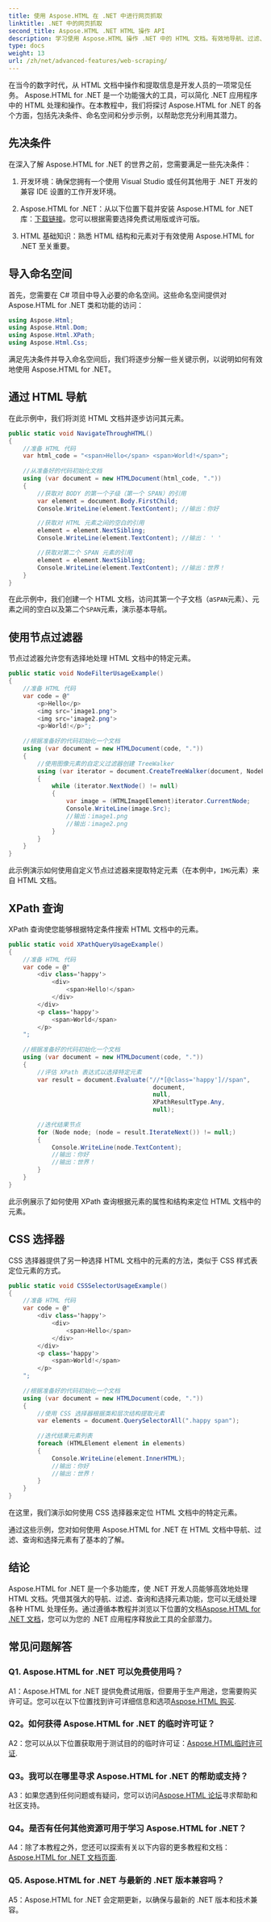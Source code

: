 ```yaml
---
title: 使用 Aspose.HTML 在 .NET 中进行网页抓取
linktitle: .NET 中的网页抓取
second_title: Aspose.HTML .NET HTML 操作 API
description: 学习使用 Aspose.HTML 操作 .NET 中的 HTML 文档。有效地导航、过滤、查询和选择元素以增强 Web 开发。
type: docs
weight: 13
url: /zh/net/advanced-features/web-scraping/
---
```


在当今的数字时代，从 HTML 文档中操作和提取信息是开发人员的一项常见任务。 Aspose.HTML for .NET 是一个功能强大的工具，可以简化 .NET 应用程序中的 HTML 处理和操作。在本教程中，我们将探讨 Aspose.HTML for .NET 的各个方面，包括先决条件、命名空间和分步示例，以帮助您充分利用其潜力。

## 先决条件

在深入了解 Aspose.HTML for .NET 的世界之前，您需要满足一些先决条件：

1. 开发环境：确保您拥有一个使用 Visual Studio 或任何其他用于 .NET 开发的兼容 IDE 设置的工作开发环境。

2.  Aspose.HTML for .NET：从以下位置下载并安装 Aspose.HTML for .NET 库：[下载链接](https://releases.aspose.com/html/net/)。您可以根据需要选择免费试用版或许可版。

3. HTML 基础知识：熟悉 HTML 结构和元素对于有效使用 Aspose.HTML for .NET 至关重要。

## 导入命名空间

首先，您需要在 C# 项目中导入必要的命名空间。这些命名空间提供对 Aspose.HTML for .NET 类和功能的访问：

```csharp
using Aspose.Html;
using Aspose.Html.Dom;
using Aspose.Html.XPath;
using Aspose.Html.Css;
```

满足先决条件并导入命名空间后，我们将逐步分解一些关键示例，以说明如何有效地使用 Aspose.HTML for .NET。

## 通过 HTML 导航

在此示例中，我们将浏览 HTML 文档并逐步访问其元素。

```csharp
public static void NavigateThroughHTML()
{
    //准备 HTML 代码
    var html_code = "<span>Hello</span> <span>World!</span>";
    
    //从准备好的代码初始化文档
    using (var document = new HTMLDocument(html_code, "."))
    {
        //获取对 BODY 的第一个子级（第一个 SPAN）的引用
        var element = document.Body.FirstChild;
        Console.WriteLine(element.TextContent); //输出：你好

        //获取对 HTML 元素之间的空白的引用
        element = element.NextSibling;
        Console.WriteLine(element.TextContent); //输出： ' '

        //获取对第二个 SPAN 元素的引用
        element = element.NextSibling;
        Console.WriteLine(element.TextContent); //输出：世界！
    }
}
```

在此示例中，我们创建一个 HTML 文档，访问其第一个子文档（a`SPAN`元素）、元素之间的空白以及第二个`SPAN`元素，演示基本导航。

## 使用节点过滤器

节点过滤器允许您有选择地处理 HTML 文档中的特定元素。

```csharp
public static void NodeFilterUsageExample()
{
    //准备 HTML 代码
    var code = @"
        <p>Hello</p>
        <img src='image1.png'>
        <img src='image2.png'>
        <p>World!</p>";
    
    //根据准备好的代码初始化一个文档
    using (var document = new HTMLDocument(code, "."))
    {
        //使用图像元素的自定义过滤器创建 TreeWalker
        using (var iterator = document.CreateTreeWalker(document, NodeFilter.SHOW_ALL, new OnlyImageFilter()))
        {
            while (iterator.NextNode() != null)
            {
                var image = (HTMLImageElement)iterator.CurrentNode;
                Console.WriteLine(image.Src);
                //输出：image1.png
                //输出：image2.png
            }
        }
    }
}
```

此示例演示如何使用自定义节点过滤器来提取特定元素（在本例中，`IMG`元素）来自 HTML 文档。

## XPath 查询

XPath 查询使您能够根据特定条件搜索 HTML 文档中的元素。

```csharp
public static void XPathQueryUsageExample()
{
    //准备 HTML 代码
    var code = @"
        <div class='happy'>
            <div>
                <span>Hello!</span>
            </div>
        </div>
        <p class='happy'>
            <span>World</span>
        </p>
    ";
    
    //根据准备好的代码初始化一个文档
    using (var document = new HTMLDocument(code, "."))
    {
        //评估 XPath 表达式以选择特定元素
        var result = document.Evaluate("//*[@class='happy']//span",
                                        document,
                                        null,
                                        XPathResultType.Any,
                                        null);
        
        //迭代结果节点
        for (Node node; (node = result.IterateNext()) != null;)
        {
            Console.WriteLine(node.TextContent);
            //输出：你好
            //输出：世界！
        }
    }
}
```

此示例展示了如何使用 XPath 查询根据元素的属性和结构来定位 HTML 文档中的元素。

## CSS 选择器

CSS 选择器提供了另一种选择 HTML 文档中的元素的方法，类似于 CSS 样式表定位元素的方式。

```csharp
public static void CSSSelectorUsageExample()
{
    //准备 HTML 代码
    var code = @"
        <div class='happy'>
            <div>
                <span>Hello</span>
            </div>
        </div>
        <p class='happy'>
            <span>World!</span>
        </p>
    ";
    
    //根据准备好的代码初始化一个文档
    using (var document = new HTMLDocument(code, "."))
    {
        //使用 CSS 选择器根据类和层次结构提取元素
        var elements = document.QuerySelectorAll(".happy span");
        
        //迭代结果元素列表
        foreach (HTMLElement element in elements)
        {
            Console.WriteLine(element.InnerHTML);
            //输出：你好
            //输出：世界！
        }
    }
}
```

在这里，我们演示如何使用 CSS 选择器来定位 HTML 文档中的特定元素。

通过这些示例，您对如何使用 Aspose.HTML for .NET 在 HTML 文档中导航、过滤、查询和选择元素有了基本的了解。

## 结论

 Aspose.HTML for .NET 是一个多功能库，使 .NET 开发人员能够高效地处理 HTML 文档。凭借其强大的导航、过滤、查询和选择元素功能，您可以无缝处理各种 HTML 处理任务。通过遵循本教程并浏览以下位置的文档[Aspose.HTML for .NET 文档](https://reference.aspose.com/html/net/)，您可以为您的 .NET 应用程序释放此工具的全部潜力。

## 常见问题解答

### Q1. Aspose.HTML for .NET 可以免费使用吗？

A1：Aspose.HTML for .NET 提供免费试用版，但要用于生产用途，您需要购买许可证。您可以在以下位置找到许可详细信息和选项[Aspose.HTML 购买](https://purchase.aspose.com/buy).

### Q2。如何获得 Aspose.HTML for .NET 的临时许可证？

 A2：您可以从以下位置获取用于测试目的的临时许可证：[Aspose.HTML临时许可证](https://purchase.aspose.com/temporary-license/).

### Q3。我可以在哪里寻求 Aspose.HTML for .NET 的帮助或支持？

 A3：如果您遇到任何问题或有疑问，您可以访问[Aspose.HTML 论坛](https://forum.aspose.com/)寻求帮助和社区支持。

### Q4。是否有任何其他资源可用于学习 Aspose.HTML for .NET？

 A4：除了本教程之外，您还可以探索有关以下内容的更多教程和文档：[Aspose.HTML for .NET 文档页面](https://reference.aspose.com/html/net/).

### Q5. Aspose.HTML for .NET 与最新的 .NET 版本兼容吗？

A5：Aspose.HTML for .NET 会定期更新，以确保与最新的 .NET 版本和技术兼容。